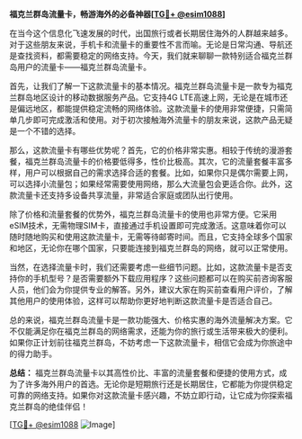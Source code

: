 **福克兰群岛流量卡，畅游海外的必备神器[[TG💪+ @esim1088](https://t.me/s/esim1088)]**

在当今这个信息化飞速发展的时代，出国旅行或者长期居住海外的人群越来越多。对于这些朋友来说，手机卡和流量卡的重要性不言而喻。无论是日常沟通、导航还是查找资料，都需要稳定的网络支持。今天，我们就来聊聊一款特别适合福克兰群岛用户的流量卡——福克兰群岛流量卡。

首先，让我们了解一下这款流量卡的基本情况。福克兰群岛流量卡是一款专为福克兰群岛地区设计的移动数据服务产品。它支持4G LTE高速上网，无论是在城市还是偏远地区，都能提供稳定流畅的网络体验。这款流量卡的使用非常便捷，只需简单几步即可完成激活和使用。对于初次接触海外流量卡的朋友来说，这款产品无疑是一个不错的选择。

那么，这款流量卡有哪些优势呢？首先，它的价格非常实惠。相较于传统的漫游套餐，福克兰群岛流量卡的价格要低得多，性价比极高。其次，它的流量套餐丰富多样，用户可以根据自己的需求选择合适的套餐。比如，如果你只是偶尔需要上网，可以选择小流量包；如果经常需要使用网络，那么大流量包会更适合你。此外，这款流量卡还支持多设备共享流量，非常适合家庭或团队出行使用。

除了价格和流量套餐的优势外，福克兰群岛流量卡的使用也非常方便。它采用eSIM技术，无需物理SIM卡，直接通过手机设置即可完成激活。这意味着你可以随时随地购买和使用这款流量卡，无需等待邮寄时间。而且，它支持全球多个国家和地区，无论你在哪个国家，只要能连接到福克兰群岛的网络，就可以正常使用。

当然，在选择流量卡时，我们还需要考虑一些细节问题。比如，这款流量卡是否支持你的手机型号？是否需要额外下载应用程序？这些问题都可以在购买前咨询客服人员，他们会为你提供专业的解答。另外，建议大家在购买前查看用户评价，了解其他用户的使用体验，这样可以帮助你更好地判断这款流量卡是否适合自己。

总的来说，福克兰群岛流量卡是一款功能强大、价格实惠的海外流量解决方案。它不仅能满足你在福克兰群岛的网络需求，还能为你的旅行或生活带来极大的便利。如果你正计划前往福克兰群岛，不妨考虑一下这款流量卡，相信它会成为你旅途中的得力助手。

**总结：** 福克兰群岛流量卡以其高性价比、丰富的流量套餐和便捷的使用方式，成为了许多海外用户的首选。无论你是短期旅行还是长期居住，它都能为你提供稳定可靠的网络支持。如果你对这款流量卡感兴趣，不妨立即行动，让它成为你探索福克兰群岛的绝佳伴侣！

[[TG💪+ @esim1088](https://t.me/s/esim1088) ![Image](https://i.postimg.cc/4NQfJmqS/Snipaste-2025-05-13-00-14-12.png)]